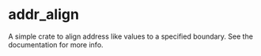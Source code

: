 # addr_align
A simple crate to align address like values to a specified boundary.
See the documentation for more info.